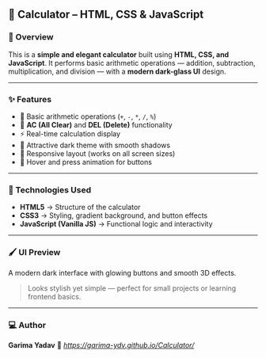 ## 🧮 Calculator – HTML, CSS & JavaScript

### 📖 Overview

This is a **simple and elegant calculator** built using **HTML, CSS, and JavaScript**.
It performs basic arithmetic operations — addition, subtraction, multiplication, and division — with a **modern dark-glass UI** design.

---

### ✨ Features

* 🧠 Basic arithmetic operations (`+`, `-`, `*`, `/`, `%`)
* 🧼 **AC (All Clear)** and **DEL (Delete)** functionality
* ⚡ Real-time calculation display
* 🎨 Attractive dark theme with smooth shadows
* 💫 Responsive layout (works on all screen sizes)
* 🔘 Hover and press animation for buttons

---

### 🧩 Technologies Used

* **HTML5** → Structure of the calculator
* **CSS3** → Styling, gradient background, and button effects
* **JavaScript (Vanilla JS)** → Functional logic and interactivity

---

### 🖌️ UI Preview

A modern dark interface with glowing buttons and smooth 3D effects.

> Looks stylish yet simple — perfect for small projects or learning frontend basics.

---

### 💻 Author

**Garima Yadav**
🔗 *https://garima-ydv.github.io/Calculator/*
